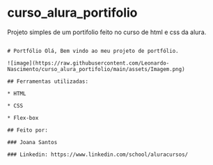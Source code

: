 # curso_alura_portifolio
Projeto simples de um portifolio feito no curso de html e css da alura. 

```

# Portfólio Olá, Bem vindo ao meu projeto de portfólio.

![image](https://raw.githubusercontent.com/Leonardo-Nascimento/curso_alura_portifolio/main/assets/Imagem.png)

## Ferramentas utilizadas:

* HTML

* CSS

* Flex-box

## Feito por:

### Joana Santos

### Linkedin: https://www.linkedin.com/school/aluracursos/

```
